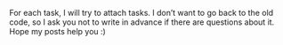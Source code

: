 For each task, I will try to attach tasks. 
I don’t want to go back to the old code, so I ask you not to write in advance if there are questions about it. 
Hope my posts help you :)
